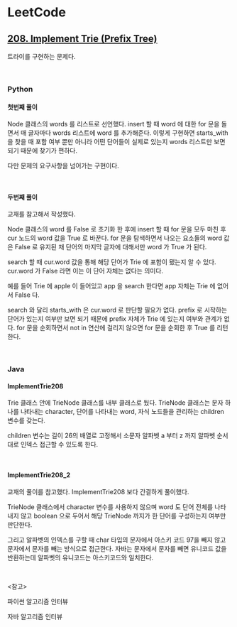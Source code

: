 # LeetCode

## [208. Implement Trie (Prefix Tree)](https://leetcode.com/problems/implement-trie-prefix-tree/)

트라이를 구현하는 문제다.

<br>

### Python

#### 첫번째 풀이

Node 클래스의 words 를 리스트로 선언했다. insert 할 때 word 에 대한 for 문을 돌면서 매 글자마다 words 리스트에 word 를 추가해준다. 이렇게 구현하면 starts_with 을 찾을 때 포함 여부 뿐만 아니라 어떤 단어들이 실제로 있는지 words 리스트만 보면 되기 때문에 찾기가 편하다.

다만 문제의 요구사항을 넘어가는 구현이다.

<br>

#### 두번째 풀이

교재를 참고해서 작성했다.

Node 클래스의 word 를 False 로 초기화 한 후에 insert 할 때 for 문을 모두 마친 후 cur 노드의 word 값을 True 로 바꾼다. for 문을 탐색하면서 나오는 요소들의 word 값은 False 로 유지된 채 단어의 마지막 글자에 대해서만 word 가 True 가 된다.

search 할 때 cur.word 값을 통해 해당 단어가 Trie 에 포함이 됐는지 알 수 있다. cur.word 가 False 라면 이는 이 단어 자체는 없다는 의미다.

예를 들어 Trie 에 apple 이 들어있고 app 을 search 한다면 app 자체는 Trie 에 없어서 False 다. 

search 와 달리 starts_with 은 cur.word 로 판단할 필요가 없다. prefix 로 시작하는 단어가 있는지 여부만 보면 되기 때문에 prefix 자체가 Trie 에 있는지 여부와 관계가 없다. for 문을 순회하면서 not in 연산에 걸리지 않으면 for 문을 순회한 후 True 를 리턴한다.

<br>

### Java

#### ImplementTrie208

Trie 클래스 안에 TrieNode 클래스를 내부 클래스로 뒀다. TrieNode 클래스는 문자 하나를 나타내는 character, 단어를 나타내는 word, 자식 노드들을 관리하는 children 변수를 갖는다.

children 변수는 길이 26의 배열로 고정해서 소문자 알파벳 a 부터 z 까지 알파벳 순서대로 인덱스 접근할 수 있도록 한다. 

<br>

#### ImplementTrie208_2

교재의 풀이를 참고했다. ImplementTrie208 보다 간결하게 풀이했다. 

TrieNode 클래스에서 character 변수를 사용하지 않으며 word 도 단어 전체를 나타내지 않고 boolean 으로 두어서 해당 TrieNode 까지가 한 단어를 구성하는지 여부만 판단한다.

그리고 알파벳의 인덱스를 구할 때 char 타입의 문자에서 아스키 코드 97을 빼지 않고 문자에서 문자를 빼는 방식으로 접근한다. 자바는 문자에서 문자를 빼면 유니코드 값을 반환하는데 알파벳의 유니코드는 아스키코드와 일치한다.

<br>

<참고>

파이썬 알고리즘 인터뷰

자바 알고리즘 인터뷰

